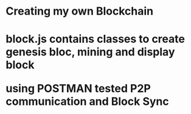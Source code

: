 <h1> Creating my own Blockchain <h1>
<p> block.js contains classes to create genesis bloc, mining and display block<p>
<p> using POSTMAN tested P2P communication and Block Sync
